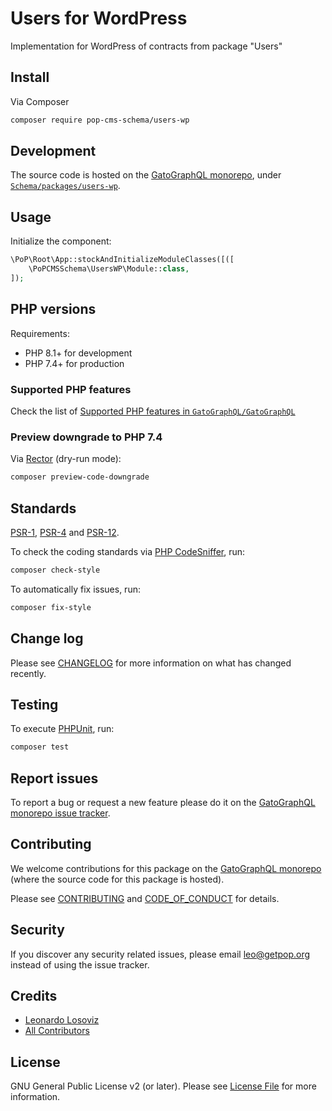# Users for WordPress

<!--
[![Build Status][ico-travis]][link-travis]
[![Quality Score][ico-code-quality]][link-code-quality]
[![Software License][ico-license]](LICENSE.md)
[![Latest Version on Packagist][ico-version]][link-packagist]
[![Coverage Status][ico-scrutinizer]][link-scrutinizer]
[![Total Downloads][ico-downloads]][link-downloads]
-->

Implementation for WordPress of contracts from package "Users"

## Install

Via Composer

``` bash
composer require pop-cms-schema/users-wp
```

## Development

The source code is hosted on the [GatoGraphQL monorepo](https://github.com/GatoGraphQL/GatoGraphQL), under [`Schema/packages/users-wp`](https://github.com/GatoGraphQL/GatoGraphQL/tree/master/layers/Schema/packages/users-wp).

## Usage

Initialize the component:

``` php
\PoP\Root\App::stockAndInitializeModuleClasses([([
    \PoPCMSSchema\UsersWP\Module::class,
]);
```

## PHP versions

Requirements:

- PHP 8.1+ for development
- PHP 7.4+ for production

### Supported PHP features

Check the list of [Supported PHP features in `GatoGraphQL/GatoGraphQL`](https://github.com/GatoGraphQL/GatoGraphQL/blob/master/docs/supported-php-features.md)

### Preview downgrade to PHP 7.4

Via [Rector](https://github.com/rectorphp/rector) (dry-run mode):

```bash
composer preview-code-downgrade
```

## Standards

[PSR-1](https://www.php-fig.org/psr/psr-1), [PSR-4](https://www.php-fig.org/psr/psr-4) and [PSR-12](https://www.php-fig.org/psr/psr-12).

To check the coding standards via [PHP CodeSniffer](https://github.com/squizlabs/PHP_CodeSniffer), run:

``` bash
composer check-style
```

To automatically fix issues, run:

``` bash
composer fix-style
```

## Change log

Please see [CHANGELOG](CHANGELOG.md) for more information on what has changed recently.

## Testing

To execute [PHPUnit](https://phpunit.de/), run:

``` bash
composer test
```

## Report issues

To report a bug or request a new feature please do it on the [GatoGraphQL monorepo issue tracker](https://github.com/GatoGraphQL/GatoGraphQL/issues).

## Contributing

We welcome contributions for this package on the [GatoGraphQL monorepo](https://github.com/GatoGraphQL/GatoGraphQL) (where the source code for this package is hosted).

Please see [CONTRIBUTING](CONTRIBUTING.md) and [CODE_OF_CONDUCT](CODE_OF_CONDUCT.md) for details.

## Security

If you discover any security related issues, please email leo@getpop.org instead of using the issue tracker.

## Credits

- [Leonardo Losoviz][link-author]
- [All Contributors][link-contributors]

## License

GNU General Public License v2 (or later). Please see [License File](LICENSE.md) for more information.

[ico-version]: https://img.shields.io/packagist/v/pop-cms-schema/users-wp.svg?style=flat-square
[ico-license]: https://img.shields.io/badge/license-GPLv2-brightgreen.svg?style=flat-square
[ico-travis]: https://img.shields.io/travis/pop-cms-schema/users-wp/master.svg?style=flat-square
[ico-scrutinizer]: https://img.shields.io/scrutinizer/coverage/g/pop-cms-schema/users-wp.svg?style=flat-square
[ico-code-quality]: https://img.shields.io/scrutinizer/g/pop-cms-schema/users-wp.svg?style=flat-square
[ico-downloads]: https://img.shields.io/packagist/dt/pop-cms-schema/users-wp.svg?style=flat-square

[link-packagist]: https://packagist.org/packages/pop-cms-schema/users-wp
[link-travis]: https://travis-ci.org/pop-cms-schema/users-wp
[link-scrutinizer]: https://scrutinizer-ci.com/g/pop-cms-schema/users-wp/code-structure
[link-code-quality]: https://scrutinizer-ci.com/g/pop-cms-schema/users-wp
[link-downloads]: https://packagist.org/packages/pop-cms-schema/users-wp
[link-author]: https://github.com/leoloso
[link-contributors]: ../../../../../../contributors

